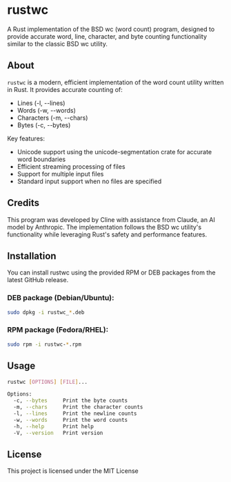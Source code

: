 # rustwc

A Rust implementation of the BSD wc (word count) program, designed to provide accurate word, line, character, and byte counting functionality similar to the classic BSD wc utility.

## About

`rustwc` is a modern, efficient implementation of the word count utility written in Rust. It provides accurate counting of:
- Lines (-l, --lines)
- Words (-w, --words)
- Characters (-m, --chars)
- Bytes (-c, --bytes)

Key features:
- Unicode support using the unicode-segmentation crate for accurate word boundaries
- Efficient streaming processing of files
- Support for multiple input files
- Standard input support when no files are specified

## Credits

This program was developed by Cline with assistance from Claude, an AI model by Anthropic. The implementation follows the BSD wc utility's functionality while leveraging Rust's safety and performance features.

## Installation

You can install rustwc using the provided RPM or DEB packages from the latest GitHub release.

### DEB package (Debian/Ubuntu):
```bash
sudo dpkg -i rustwc_*.deb
```

### RPM package (Fedora/RHEL):
```bash
sudo rpm -i rustwc-*.rpm
```

## Usage

```bash
rustwc [OPTIONS] [FILE]...

Options:
  -c, --bytes     Print the byte counts
  -m, --chars     Print the character counts
  -l, --lines     Print the newline counts
  -w, --words     Print the word counts
  -h, --help      Print help
  -V, --version   Print version
```

## License

This project is licensed under the MIT License
